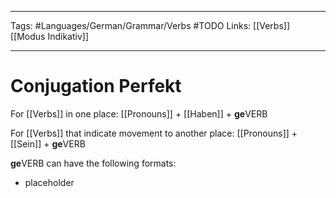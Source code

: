 ___
Tags: #Languages/German/Grammar/Verbs #TODO
Links: [[Verbs]] [[Modus Indikativ]]
___
# Conjugation Perfekt
For [[Verbs]] in one place:
[[Pronouns]] + [[Haben]] + **ge**VERB

For [[Verbs]] that indicate movement to another place:
[[Pronouns]] + [[Sein]] + **ge**VERB

**ge**VERB can have the following formats:
* placeholder